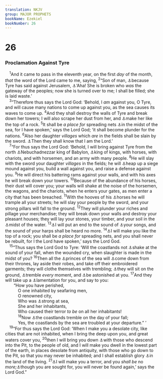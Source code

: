 ```yaml
---
translation: NKJV
group: MAJOR PROPHETS
bookName: Ezekiel 
bookNumber: 26
---
```


<div class="title"><h1>26</h1><h3>Proclamation Against Tyre</h3></div>
<span class="verse exe_26_1"> <sup>1</sup>And it came to pass in the eleventh year, on the first <i>day</i> of the month, <i>that</i> the word of the Lord came to me, saying, </span>
<span class="verse exe_26_2"><sup>2</sup>“Son of man, <a data-toggle="tooltip" data-placement="bottom" title="2 Sam. 5:11; Is. 23:1; Jer. 25:22; Amos 1:9; Zech. 9:2">⚓</a>because Tyre has said against Jerusalem, <a data-toggle="tooltip" data-placement="bottom" title="Ezek. 25:3">⚓</a>‘Aha! She is broken who <i>was</i> the gateway of the peoples; now she is turned over to me; I shall be filled; she is laid waste.’<br/></span>
<span class="verse exe_26_3"> <sup>3</sup>“Therefore thus says the Lord God: ‘Behold, I <i>am</i> against you, O Tyre, and will cause many nations to come up against you, as the sea causes its waves to come up. </span>
<span class="verse exe_26_4"><sup>4</sup>And they shall destroy the walls of Tyre and break down her towers; I will also scrape her dust from her, and <a data-toggle="tooltip" data-placement="bottom" title="Ezek. 26:14">⚓</a>make her like the top of a rock. </span>
<span class="verse exe_26_5"><sup>5</sup>It shall be <i>a</i> <i>place</i> <i>for</i> spreading nets <a data-toggle="tooltip" data-placement="bottom" title="Ezek. 27:32">⚓</a>in the midst of the sea, for I have spoken,’ says the Lord God; ‘it shall become plunder for the nations. </span>
<span class="verse exe_26_6"><sup>6</sup>Also her daughter <i>villages</i> which <i>are</i> in the fields shall be slain by the sword. <a data-toggle="tooltip" data-placement="bottom" title="Ezek. 25:5">⚓</a>Then they shall know that I am the Lord.’<br/></span>
<span class="verse exe_26_7"> <sup>7</sup>“For thus says the Lord God: ‘Behold, I will bring against Tyre from the north <a data-toggle="tooltip" data-placement="bottom" title="Jer. 27:3–6; Ezek. 29:18">⚓</a>Nebuchadnezzar king of Babylon, <a data-toggle="tooltip" data-placement="bottom" title="Ezra 7:12; Is. 10:8; Jer. 52:32; Dan. 2:37, 47">⚓</a>king of kings, with horses, with chariots, and with horsemen, and an army with many people. </span>
<span class="verse exe_26_8"><sup>8</sup>He will slay with the sword your daughter <i>villages</i> in the fields; he will <a data-toggle="tooltip" data-placement="bottom" title="Jer. 52:4; Ezek. 21:22">⚓</a>heap up a siege mound against you, build a wall against you, and raise a defense against you. </span>
<span class="verse exe_26_9"><sup>9</sup>He will direct his battering rams against your walls, and with his axes he will break down your towers. </span>
<span class="verse exe_26_10"><sup>10</sup>Because of the abundance of his horses, their dust will cover you; your walls will shake at the noise of the horsemen, the wagons, and the chariots, when he enters your gates, as men enter a city that has been breached. </span>
<span class="verse exe_26_11"><sup>11</sup>With the hooves of his <a data-toggle="tooltip" data-placement="bottom" title="Hab. 1:8">⚓</a>horses he will trample all your streets; he will slay your people by the sword, and your strong pillars will fall to the ground. </span>
<span class="verse exe_26_12"><sup>12</sup>They will plunder your riches and pillage your merchandise; they will break down your walls and destroy your pleasant houses; they will lay your stones, your timber, and your soil in the <a data-toggle="tooltip" data-placement="bottom" title="Ezek. 27:27, 32">⚓</a>midst of the water. </span>
<span class="verse exe_26_13"><sup>13</sup><a data-toggle="tooltip" data-placement="bottom" title="Is. 14:11; 24:8; Jer. 7:34; 25:10; Amos 6:5">⚓</a>I will put an end to the sound of <a data-toggle="tooltip" data-placement="bottom" title="Is. 23:16; Ezek. 28:13; Rev. 18:22">⚓</a>your songs, and the sound of your harps shall be heard no more. </span>
<span class="verse exe_26_14"><sup>14</sup><a data-toggle="tooltip" data-placement="bottom" title="Ezek. 26:4, 5">⚓</a>I will make you like the top of a rock; you shall be <i>a</i> <i>place</i> <i>for</i> spreading nets, and you shall never be rebuilt, for I the Lord have spoken,’ says the Lord God.<br/></span>
<span class="verse exe_26_15"> <sup>15</sup>“Thus says the Lord God to Tyre: ‘Will the coastlands not <a data-toggle="tooltip" data-placement="bottom" title="Jer. 49:21; Ezek. 27:28">⚓</a>shake at the sound of your fall, when the wounded cry, when slaughter is made in the midst of you? </span>
<span class="verse exe_26_16"><sup>16</sup>Then all the <a data-toggle="tooltip" data-placement="bottom" title="Is. 23:8">⚓</a>princes of the sea will <a data-toggle="tooltip" data-placement="bottom" title="Jon. 3:6">⚓</a>come down from their thrones, lay aside their robes, and take off their embroidered garments; they will clothe themselves with trembling; <a data-toggle="tooltip" data-placement="bottom" title="Job 2:13">⚓</a>they will sit on the ground, <a data-toggle="tooltip" data-placement="bottom" title="Ezek. 32:10; Hos. 11:10">⚓</a>tremble <i>every</i> moment, and <a data-toggle="tooltip" data-placement="bottom" title="Ezek. 27:35">⚓</a>be astonished at you. </span>
<span class="verse exe_26_17"><sup>17</sup>And they will take up a <a data-toggle="tooltip" data-placement="bottom" title="Ezek. 27:2–36; Rev. 18:9">⚓</a>lamentation for you, and say to you:<br/>  “How you have perished,<br/>   O one inhabited by seafaring men,<br/>   O renowned city,<br/>   Who was <a data-toggle="tooltip" data-placement="bottom" title="Josh. 19:29; Is. 23:4">⚓</a>strong at sea,<br/>   She and her inhabitants,<br/>   Who caused their terror <i>to</i> <i>be</i> on all her inhabitants!<br/></span>
<span class="verse exe_26_18">   <sup>18</sup>Now <a data-toggle="tooltip" data-placement="bottom" title="Ezek. 26:15">⚓</a>the coastlands tremble on the day of your fall;<br/>   Yes, the coastlands by the sea are troubled at your departure.” ’<br/></span>
<span class="verse exe_26_19"> <sup>19</sup>“For thus says the Lord God: ‘When I make you a desolate city, like cities that are not inhabited, when I bring the deep upon you, and great waters cover you, </span>
<span class="verse exe_26_20"><sup>20</sup>then I will bring you down <a data-toggle="tooltip" data-placement="bottom" title="Ezek. 32:18">⚓</a>with those who descend into the Pit, to the people of old, and I will make you dwell in the lowest part of the earth, in places desolate from antiquity, with those who go down to the Pit, so that you may never be inhabited; and I shall establish glory <a data-toggle="tooltip" data-placement="bottom" title="Ezek. 32:23">⚓</a>in the land of the living. </span>
<span class="verse exe_26_21"><sup>21</sup><a data-toggle="tooltip" data-placement="bottom" title="Ezek. 27:36; 28:19">⚓</a>I will make you a terror, and you <i>shall</i> <i>be</i> no <i>more;</i><a data-toggle="tooltip" data-placement="bottom" title="Ps. 37:10, 36; Ezek. 28:19">⚓</a>though you are sought for, you will never be found again,’ says the Lord God.”<br/></span>
